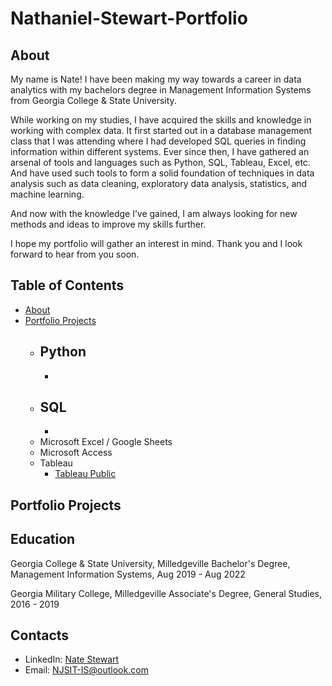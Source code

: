 # Nathaniel-Stewart-Portfolio
## About
My name is Nate! I have been making my way towards a career in data analytics with my bachelors degree in Management Information Systems from Georgia College & State University.

While working on my studies, I have acquired the skills and knowledge in working with complex data. It first started out in a database management class that I was attending where I had developed SQL queries in finding information within different systems. 
Ever since then, I have gathered an arsenal of tools and languages such as Python, SQL, Tableau, Excel, etc. And have used such tools to form a solid foundation of techniques in data analysis such as data cleaning, exploratory data analysis, statistics, and machine learning.

And now with the knowledge I’ve gained, I am always looking for new methods and ideas to improve my skills further.

I hope my portfolio will gather an interest in mind. Thank you and I look forward to hear from you soon.

## Table of Contents
- [About](https://github.com/NJSDragonBoltData/Nathaniel-Stewart-Portfolio/edit/main/README.md#about)
- [Portfolio Projects](https://github.com/NJSDragonBoltData/Nathaniel-Stewart-Portfolio/edit/main/README.md#portfolio-projects)
  - Python
    -
    -
  - SQL
    -
    -
  - Microsoft Excel / Google Sheets
  - Microsoft Access
  - Tableau
    - [Tableau Public](https://public.tableau.com/app/profile/nate.stewart7404/vizzes)

## Portfolio Projects

###

## Education
Georgia College & State University, Milledgeville
Bachelor's Degree, Management Information Systems,
Aug 2019 - Aug 2022

Georgia Military College, Milledgeville
Associate's Degree, General Studies,
2016 - 2019

## Contacts
- LinkedIn: [Nate Stewart](https://www.linkedin.com/in/nathaniel-stewart-003899208/)
- Email: NJSIT-IS@outlook.com
